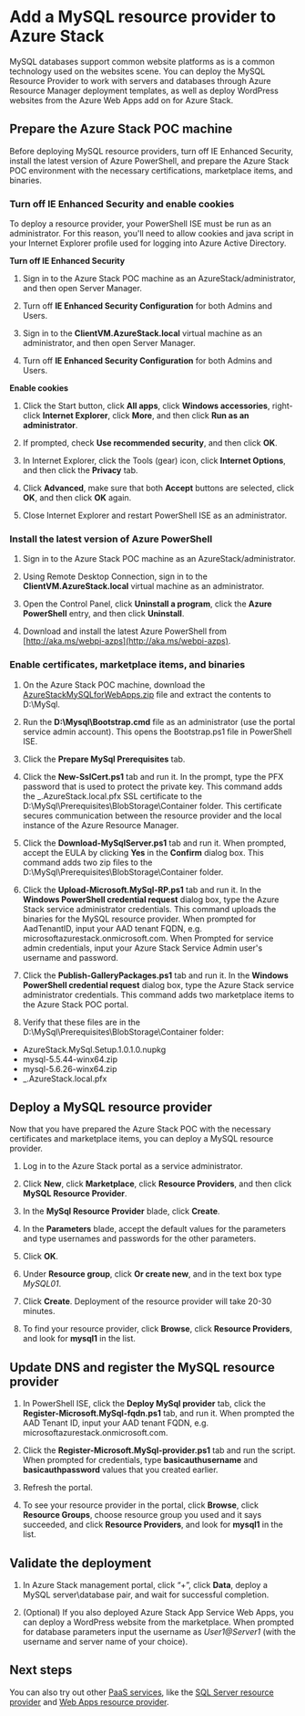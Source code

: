 <properties
	pageTitle="Prepare the physical machine"
	description="Prepare the physical machine"
	services="azure-stack"
	documentationCenter=""
	authors="Dumagar"
	manager="v-kiwhit"
	editor=""/>

<tags
	ms.service="multiple"
	ms.workload="na"
	ms.tgt_pltfrm="na"
	ms.devlang="na"
	ms.topic="article"
	ms.date="02/08/2016"
	ms.author="dumagar"/>

# Add a MySQL resource provider to Azure Stack

MySQL databases support common website platforms as is a common technology used on the websites scene. You can deploy the MySQL Resource Provider to work with servers and databases through Azure Resource Manager deployment templates, as well as deploy WordPress websites from the Azure Web Apps add on for Azure Stack.

## Prepare the Azure Stack POC machine

Before deploying MySQL resource providers, turn off IE Enhanced Security, install the latest version of Azure PowerShell, and prepare the Azure Stack POC environment with the necessary certifications, marketplace items, and binaries.

### Turn off IE Enhanced Security and enable cookies

To deploy a resource provider, your PowerShell ISE must be run as an administrator. For this reason, you'll need to allow cookies and java script in your Internet Explorer profile used for logging into Azure Active Directory.

**Turn off IE Enhanced Security**

1. Sign in to the Azure Stack POC machine as an AzureStack/administrator, and then open Server Manager.

2. Turn off **IE Enhanced Security Configuration** for both Admins and Users.

3. Sign in to the **ClientVM.AzureStack.local** virtual machine as an administrator, and then open Server Manager.

4. Turn off **IE Enhanced Security Configuration** for both Admins and Users.

**Enable cookies**

1. Click the Start button, click **All apps**, click **Windows accessories**, right-click **Internet Explorer**, click **More**, and then click **Run as an administrator**.

2. If prompted, check **Use recommended security**, and then click **OK**.

3. In Internet Explorer, click the Tools (gear) icon, click **Internet Options**, and then click the **Privacy** tab.

4. Click **Advanced**, make sure that both **Accept** buttons are selected, click **OK**, and then click **OK** again. 

5. Close Internet Explorer and restart PowerShell ISE as an administrator.

### Install the latest version of Azure PowerShell

1. Sign in to the Azure Stack POC machine as an AzureStack/administrator.

2. Using Remote Desktop Connection, sign in to the **ClientVM.AzureStack.local** virtual machine as an administrator.

3. Open the Control Panel, click **Uninstall a program**, click the **Azure PowerShell** entry, and then click **Uninstall**.

4. Download and install the latest Azure PowerShell from [http://aka.ms/webpi-azps](http://aka.ms/webpi-azps).

### Enable certificates, marketplace items, and binaries

1.	On the Azure Stack POC machine, download the [AzureStackMySQLforWebApps.zip](http://aka.ms/MASMySQLRP) file and extract the contents to D:\MySql.

2.	Run the **D:\Mysql\Bootstrap.cmd** file as an administrator (use the portal service admin account). This opens the Bootstrap.ps1 file in PowerShell ISE.

3.	Click the **Prepare MySql Prerequisites** tab.

4.	Click the **New-SslCert.ps1** tab and run it. In the prompt, type the PFX password that is used to protect the private key. This command adds the \_.AzureStack.local.pfx SSL certificate to the D:\MySql\Prerequisites\BlobStorage\Container folder. This certificate secures communication between the resource provider and the local instance of the Azure Resource Manager.

5.	Click the **Download-MySqlServer.ps1** tab and run it. When prompted, accept the EULA by clicking **Yes** in the **Confirm** dialog box. This command adds two zip files to the D:\MySql\Prerequisites\BlobStorage\Container folder.

6.	Click the **Upload-Microsoft.MySql-RP.ps1** tab and run it. In the **Windows PowerShell credential request** dialog box, type the Azure Stack service administrator credentials. This command uploads the binaries for the MySQL resource provider. When prompted for AadTenantID, input your AAD tenant FQDN, e.g. microsoftazurestack.onmicrosoft.com. When Prompted for service admin credentials, input your Azure Stack Service Admin user's username and password.

7.	Click the **Publish-GalleryPackages.ps1** tab and run it. In the **Windows PowerShell credential request** dialog box, type the Azure Stack service administrator credentials. This command adds two marketplace items to the Azure Stack POC portal.

8.	Verify that these files are in the D:\MySql\Prerequisites\BlobStorage\Container folder:
  - AzureStack.MySql.Setup.1.0.1.0.nupkg
  - mysql-5.5.44-winx64.zip
  - mysql-5.6.26-winx64.zip
  - \_.AzureStack.local.pfx

## Deploy a MySQL resource provider

Now that you have prepared the Azure Stack POC with the necessary certificates and marketplace items, you can deploy a MySQL resource provider.

1.	Log in to the Azure Stack portal as a service administrator.

2.	Click **New**, click **Marketplace**, click **Resource Providers**, and then click **MySQL Resource Provider**.
3.	In the **MySql Resource Provider** blade, click **Create**.
4.	In the **Parameters** blade, accept the default values for the parameters and type usernames and passwords for the other parameters.
5.	Click **OK**.
6.	Under **Resource group**, click **Or create new**, and in the text box type *MySQL01*.
7.	Click **Create**. Deployment of the resource provider will take 20-30 minutes.
8.	To find your resource provider, click **Browse**, click **Resource Providers**, and look for **mysql1** in the list.

## Update DNS and register the MySQL resource provider

1. In PowerShell ISE, click the **Deploy MySql provider** tab, click the **Register-Microsoft.MySql-fqdn.ps1** tab, and run it. When prompted the AAD Tenant ID, input your AAD tenant FQDN, e.g. microsoftazurestack.onmicrosoft.com.

2. Click the **Register-Microsoft.MySql-provider.ps1** tab and run the script. When prompted for credentials, type **basicauthusername** and **basicauthpassword** values that you created earlier.

3. Refresh the portal.

4. To see your resource provider in the portal, click **Browse**, click **Resource Groups**, choose resource group you used and it says succeeded, and click **Resource Providers**, and look for **mysql1** in the list.  

## Validate the deployment

1. In Azure Stack management portal, click “+”, click **Data**, deploy a MySQL server\database pair, and wait for successful completion.

2. (Optional) If you also deployed Azure Stack App Service Web Apps, you can deploy a WordPress website from the marketplace. When prompted for database parameters input the username as *User1@Server1* (with the username and server name of your choice).


## Next steps

You can also try out other [PaaS services](azure-stack-tools-paas-services.md), like the [SQL Server resource provider](azure-stack-sqlrp-deploy.md) and [Web Apps resource provider](azure-stack-webapps-deploy.md).


